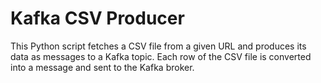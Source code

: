 # Kafka CSV Producer
This Python script fetches a CSV file from a given URL and produces its data as messages to a Kafka topic. Each row of the CSV file is converted into a message and sent to the Kafka broker.
